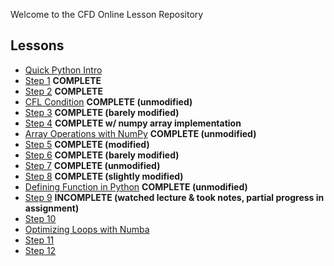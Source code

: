 
Welcome to the CFD Online Lesson Repository

Lessons
-------

* [Quick Python Intro](http://nbviewer.ipython.org/urls/github.com/barbagroup/CFDPython/blob/master/lessons/00_Quick_Python_Intro.ipynb)
* [Step 1](http://nbviewer.ipython.org/urls/github.com/kdivringi/CFDPython/blob/master/lessons/01_Step_1.ipynb) **COMPLETE**
* [Step 2](http://nbviewer.ipython.org/urls/github.com/kdivringi/CFDPython/blob/master/lessons/02_Step_2.ipynb) **COMPLETE**
* [CFL Condition](http://nbviewer.ipython.org/urls/github.com/kdivringi/CFDPython/blob/master/lessons/03_CFL_Condition.ipynb) **COMPLETE (unmodified)**
* [Step 3](http://nbviewer.ipython.org/urls/github.com/kdivringi/CFDPython/blob/master/lessons/04_Step_3.ipynb) **COMPLETE (barely modified)**
* [Step 4](http://nbviewer.ipython.org/urls/github.com/kdivringi/CFDPython/blob/master/lessons/05_Step_4.ipynb) **COMPLETE w/ numpy array implementation**
* [Array Operations with NumPy](http://nbviewer.ipython.org/urls/github.com/kdivringi/CFDPython/blob/master/lessons/06_Array_Operations_with_NumPy.ipynb) **COMPLETE (unmodified)**
* [Step 5](http://nbviewer.ipython.org/urls/github.com/kdivringi/CFDPython/blob/master/lessons/07_Step_5.ipynb) **COMPLETE (modified)**
* [Step 6](http://nbviewer.ipython.org/urls/github.com/kdivringi/CFDPython/blob/master/lessons/08_Step_6.ipynb) **COMPLETE (barely modified)**
* [Step 7](http://nbviewer.ipython.org/urls/github.com/kdivringi/CFDPython/blob/master/lessons/09_Step_7.ipynb) **COMPLETE (unmodified)**
* [Step 8](http://nbviewer.ipython.org/urls/github.com/kdivringi/CFDPython/blob/master/lessons/10_Step_8.ipynb) **COMPLETE (slightly modified)**
* [Defining Function in Python](http://nbviewer.ipython.org/urls/github.com/barbagroup/CFDPython/blob/master/lessons/11_Defining_Function_in_Python.ipynb) **COMPLETE (unmodified)**
* [Step 9](http://nbviewer.ipython.org/urls/github.com/kdivringi/CFDPython/blob/master/lessons/12_Step_9.ipynb) **INCOMPLETE (watched lecture & took notes, partial progress in assignment)**
* [Step 10](http://nbviewer.ipython.org/urls/github.com/barbagroup/CFDPython/blob/master/lessons/13_Step_10.ipynb)
* [Optimizing Loops with Numba](http://nbviewer.ipython.org/urls/github.com/barbagroup/CFDPython/blob/master/lessons/14_Optimizing_Loops_with_Numba.ipynb)
* [Step 11](http://nbviewer.ipython.org/urls/github.com/barbagroup/CFDPython/blob/master/lessons/15_Step_11.ipynb)
* [Step 12](http://nbviewer.ipython.org/urls/github.com/barbagroup/CFDPython/blob/master/lessons/16_Step_12.ipynb)
